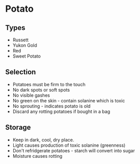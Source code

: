 # Potato
## Types
- Russett
- Yukon Gold
- Red
- Sweet Potato

## Selection
- Potatoes must be firm to the touch
- No dark spots or soft spots
- No visible gashes
- No green on the skin - contain solanine which is toxic
- No sprouting - indicates potato is old
- Discard any rotting potatoes if bought in a bag

## Storage
- Keep in dark, cool, dry place.
- Light causes production of toxic solanine (greenness)
- Don't refridgerate potatoes - starch will convert into sugar
- Moisture causes rotting
